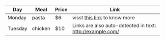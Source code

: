 | Day     | Meal    | Price | Link |
| --------|---------|-------|------|
| Monday  | pasta   | $6    |  visst [this link](https://github.com/yashfaizan/Test-Repo/blob/master/role_import_playbook/README.md) to know more |
| Tuesday | chicken | $10    | Links are also auto-detected in text: http://example.com/ |
